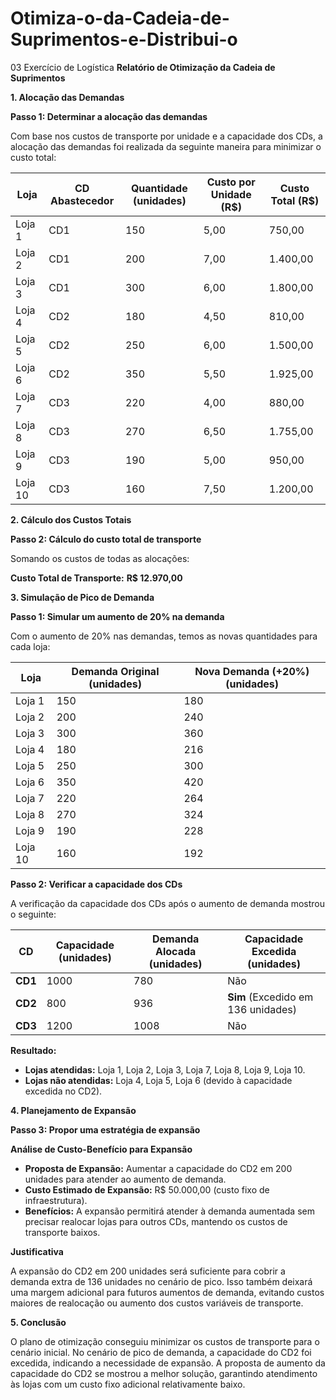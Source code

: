 # Otimiza-o-da-Cadeia-de-Suprimentos-e-Distribui-o
03 Exercício de Logística
**Relatório de Otimização da Cadeia de Suprimentos**

**1\. Alocação das Demandas**

**Passo 1: Determinar a alocação das demandas**

Com base nos custos de transporte por unidade e a capacidade dos CDs, a alocação das demandas foi realizada da seguinte maneira para minimizar o custo total:

| **Loja** | **CD Abastecedor** | **Quantidade (unidades)** | **Custo por Unidade (R$)** | **Custo Total (R$)** |
| --- | --- | --- | --- | --- |
| Loja 1 | CD1 | 150 | 5,00 | 750,00 |
| Loja 2 | CD1 | 200 | 7,00 | 1.400,00 |
| Loja 3 | CD1 | 300 | 6,00 | 1.800,00 |
| Loja 4 | CD2 | 180 | 4,50 | 810,00 |
| Loja 5 | CD2 | 250 | 6,00 | 1.500,00 |
| Loja 6 | CD2 | 350 | 5,50 | 1.925,00 |
| Loja 7 | CD3 | 220 | 4,00 | 880,00 |
| Loja 8 | CD3 | 270 | 6,50 | 1.755,00 |
| Loja 9 | CD3 | 190 | 5,00 | 950,00 |
| Loja 10 | CD3 | 160 | 7,50 | 1.200,00 |

**2\. Cálculo dos Custos Totais**

**Passo 2: Cálculo do custo total de transporte**

Somando os custos de todas as alocações:

**Custo Total de Transporte:** **R$ 12.970,00**

**3\. Simulação de Pico de Demanda**

**Passo 1: Simular um aumento de 20% na demanda**

Com o aumento de 20% nas demandas, temos as novas quantidades para cada loja:

| **Loja** | **Demanda Original (unidades)** | **Nova Demanda (+20%) (unidades)** |
| --- | --- | --- |
| Loja 1 | 150 | 180 |
| Loja 2 | 200 | 240 |
| Loja 3 | 300 | 360 |
| Loja 4 | 180 | 216 |
| Loja 5 | 250 | 300 |
| Loja 6 | 350 | 420 |
| Loja 7 | 220 | 264 |
| Loja 8 | 270 | 324 |
| Loja 9 | 190 | 228 |
| Loja 10 | 160 | 192 |

**Passo 2: Verificar a capacidade dos CDs**

A verificação da capacidade dos CDs após o aumento de demanda mostrou o seguinte:

| **CD** | **Capacidade (unidades)** | **Demanda Alocada (unidades)** | **Capacidade Excedida (unidades)** |
| --- | --- | --- | --- |
| **CD1** | 1000 | 780 | Não |
| **CD2** | 800 | 936 | **Sim** (Excedido em 136 unidades) |
| **CD3** | 1200 | 1008 | Não |

**Resultado:**

- **Lojas atendidas:** Loja 1, Loja 2, Loja 3, Loja 7, Loja 8, Loja 9, Loja 10.
- **Lojas não atendidas:** Loja 4, Loja 5, Loja 6 (devido à capacidade excedida no CD2).

**4\. Planejamento de Expansão**

**Passo 3: Propor uma estratégia de expansão**

**Análise de Custo-Benefício para Expansão**

- **Proposta de Expansão:** Aumentar a capacidade do CD2 em 200 unidades para atender ao aumento de demanda.
- **Custo Estimado de Expansão:** R$ 50.000,00 (custo fixo de infraestrutura).
- **Benefícios:** A expansão permitirá atender à demanda aumentada sem precisar realocar lojas para outros CDs, mantendo os custos de transporte baixos.

**Justificativa**

A expansão do CD2 em 200 unidades será suficiente para cobrir a demanda extra de 136 unidades no cenário de pico. Isso também deixará uma margem adicional para futuros aumentos de demanda, evitando custos maiores de realocação ou aumento dos custos variáveis de transporte.

**5\. Conclusão**

O plano de otimização conseguiu minimizar os custos de transporte para o cenário inicial. No cenário de pico de demanda, a capacidade do CD2 foi excedida, indicando a necessidade de expansão. A proposta de aumento da capacidade do CD2 se mostrou a melhor solução, garantindo atendimento às lojas com um custo fixo adicional relativamente baixo.
